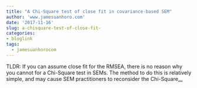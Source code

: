 ```yaml
---
title: "A Chi-Square test of close fit in covariance-based SEM"
author: 'www.jamesuanhoro.com'
date: '2017-11-16'
slug: a-chisquare-test-of-close-fit-
categories:
- bloglink
tags:
  - jamesuanhorocom
---
```


TLDR: If you can assume close fit for the RMSEA, there is no reason why you cannot for a Chi-Square test in SEMs. The method to do this is relatively simple, and may cause SEM practitioners to reconsider the Chi-Square[... <i class="fas fa-external-link-alt"></i>](https://www.jamesuanhoro.com/post/2017/11/16/a-chi-square-test-of-close-fit-in-covariance-based-sem/)

